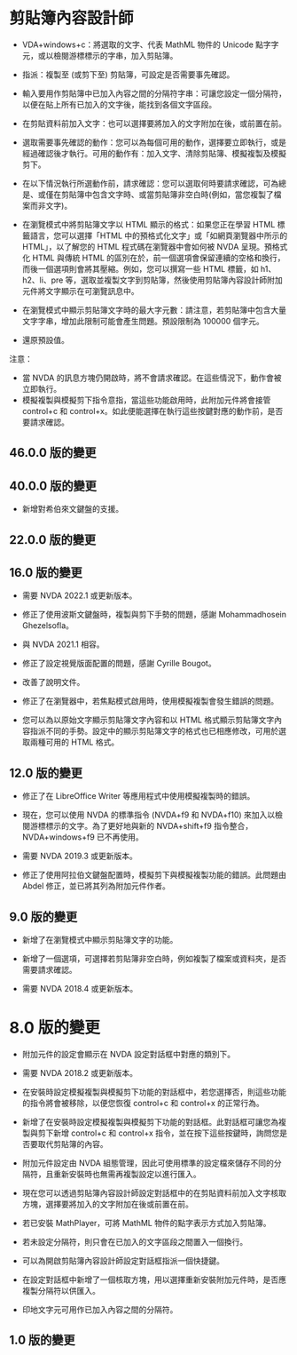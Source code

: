 # 剪貼簿內容設計師 #



* VDA+windows+c：將選取的文字、代表 MathML 物件的 Unicode 點字字元，或以檢閱游標標示的字串，加入剪貼簿。
* 指派：複製至 (或剪下至) 剪貼簿，可設定是否需要事先確認。


* 輸入要用作剪貼簿中已加入內容之間的分隔符字串：可讓您設定一個分隔符，以便在貼上所有已加入的文字後，能找到各個文字區段。
* 在剪貼資料前加入文字：也可以選擇要將加入的文字附加在後，或前置在前。
* 選取需要事先確認的動作：您可以為每個可用的動作，選擇要立即執行，或是經過確認後才執行。可用的動作有：加入文字、清除剪貼簿、模擬複製及模擬剪下。
* 在以下情況執行所選動作前，請求確認：您可以選取何時要請求確認，可為總是、或僅在剪貼簿中包含文字時、或當剪貼簿非空白時(例如，當您複製了檔案而非文字)。
* 在瀏覽模式中將剪貼簿文字以 HTML 顯示的格式：如果您正在學習 HTML 標籤語言，您可以選擇「HTML 中的預格式化文字」或「如網頁瀏覽器中所示的 HTML」，以了解您的 HTML 程式碼在瀏覽器中會如何被 NVDA 呈現。預格式化 HTML 與傳統 HTML 的區別在於，前一個選項會保留連續的空格和換行，而後一個選項則會將其壓縮。例如，您可以撰寫一些 HTML 標籤，如 h1、h2、li、pre 等，選取並複製文字到剪貼簿，然後使用剪貼簿內容設計師附加元件將文字顯示在可瀏覽訊息中。
* 在瀏覽模式中顯示剪貼簿文字時的最大字元數：請注意，若剪貼簿中包含大量文字字串，增加此限制可能會產生問題。預設限制為 100000 個字元。
* 還原預設值。

注意：

*	當 NVDA 的訊息方塊仍開啟時，將不會請求確認。在這些情況下，動作會被立即執行。
* 模擬複製與模擬剪下指令意指，當這些功能啟用時，此附加元件將會接管 control+c 和 control+x。如此便能選擇在執行這些按鍵對應的動作前，是否要請求確認。

## 46.0.0 版的變更

## 40.0.0 版的變更
* 新增對希伯來文鍵盤的支援。





## 22.0.0 版的變更



## 16.0 版的變更

* 需要 NVDA 2022.1 或更新版本。

* 修正了使用波斯文鍵盤時，複製與剪下手勢的問題，感謝 Mohammadhosein Ghezelsofla。

* 與 NVDA 2021.1 相容。

* 修正了設定視覺版面配置的問題，感謝 Cyrille Bougot。
* 改善了說明文件。
* 修正了在瀏覽器中，若焦點模式啟用時，使用模擬複製會發生錯誤的問題。
* 您可以為以原始文字顯示剪貼簿文字內容和以 HTML 格式顯示剪貼簿文字內容指派不同的手勢。設定中的顯示剪貼簿文字的格式也已相應修改，可用於選取兩種可用的 HTML 格式。







## 12.0 版的變更

* 修正了在 LibreOffice Writer 等應用程式中使用模擬複製時的錯誤。


* 現在，您可以使用 NVDA 的標準指令 (NVDA+f9 和 NVDA+f10) 來加入以檢閱游標標示的文字。為了更好地與新的 NVDA+shift+f9 指令整合，NVDA+windows+f9 已不再使用。
* 需要 NVDA 2019.3 或更新版本。




* 修正了使用阿拉伯文鍵盤配置時，模擬剪下與模擬複製功能的錯誤。此問題由 Abdel 修正，並已將其列為附加元件作者。




## 9.0 版的變更

* 新增了在瀏覽模式中顯示剪貼簿文字的功能。

* 新增了一個選項，可選擇若剪貼簿非空白時，例如複製了檔案或資料夾，是否需要請求確認。
* 需要 NVDA 2018.4 或更新版本。
# 8.0 版的變更 ##

* 附加元件的設定會顯示在 NVDA 設定對話框中對應的類別下。
* 需要 NVDA 2018.2 或更新版本。

* 在安裝時設定模擬複製與模擬剪下功能的對話框中，若您選擇否，則這些功能的指令將會被移除，以便您恢復 control+c 和 control+x 的正常行為。

* 新增了在安裝時設定模擬複製與模擬剪下功能的對話框。此對話框可讓您為複製與剪下新增 control+c 和 control+x 指令，並在按下這些按鍵時，詢問您是否要取代剪貼簿的內容。



*	附加元件設定由 NVDA 組態管理，因此可使用標準的設定檔來儲存不同的分隔符，且重新安裝時也無需再複製設定以進行匯入。
*	現在您可以透過剪貼簿內容設計師設定對話框中的在剪貼資料前加入文字核取方塊，選擇要將加入的文字附加在後或前置在前。

*	若已安裝 MathPlayer，可將 MathML 物件的點字表示方式加入剪貼簿。
*	若未設定分隔符，則只會在已加入的文字區段之間置入一個換行。
*	可以為開啟剪貼簿內容設計師設定對話框指派一個快捷鍵。
*	在設定對話框中新增了一個核取方塊，用以選擇重新安裝附加元件時，是否應複製分隔符以供匯入。

*	印地文字元可用作已加入內容之間的分隔符。

## 1.0 版的變更 ##
